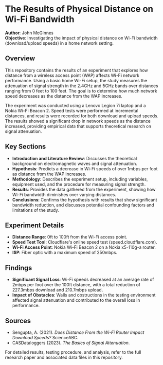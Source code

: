 # **The Results of Physical Distance on Wi-Fi Bandwidth**

**Author**: John McGinnes  
**Objective**: Investigating the impact of physical distance on Wi-Fi bandwidth (download/upload speeds) in a home network setting.

## **Overview**
This repository contains the results of an experiment that explores how distance from a wireless access point (WAP) affects Wi-Fi network performance. Using a basic home Wi-Fi setup, the study measures the attenuation of signal strength in the 2.4GHz and 5GHz bands over distances ranging from 0 feet to 100 feet. The goal is to determine how much network speed decreases as the distance from the WAP increases.

The experiment was conducted using a Lenovo Legion 7i laptop and a Nokia Wi-Fi Beacon 2. Speed tests were performed at incremental distances, and results were recorded for both download and upload speeds. The results showed a significant drop in network speeds as the distance increased, providing empirical data that supports theoretical research on signal attenuation.

## **Key Sections**
- **Introduction and Literature Review**: Discusses the theoretical background on electromagnetic waves and signal attenuation.
- **Hypothesis**: Predicts a decrease in Wi-Fi speeds of over 1mbps per foot as distance from the WAP increases.
- **Methodology**: Describes the experiment setup, including variables, equipment used, and the procedure for measuring signal strength.
- **Results**: Provides the data gathered from the experiment, showing how Wi-Fi bandwidth diminishes over varying distances.
- **Conclusions**: Confirms the hypothesis with results that show significant bandwidth reduction, and discusses potential confounding factors and limitations of the study.

## **Experiment Details**
- **Distance Range**: 0ft to 100ft from the Wi-Fi access point.
- **Speed Test Tool**: Cloudflare's online speed test (speed.cloudflare.com).
- **Wi-Fi Access Point**: Nokia Wi-Fi Beacon 2 on a Nokia x5-110g-a router.
- **ISP**: Fiber optic with a maximum speed of 250mbps.

## **Findings**
- **Significant Signal Loss**: Wi-Fi speeds decreased at an average rate of 2mbps per foot over the 100ft distance, with a total reduction of 227.3mbps download and 210.7mbps upload.
- **Impact of Obstacles**: Walls and obstructions in the testing environment affected signal attenuation and contributed to the overall loss in performance.

## **Sources**
- Sengupta, A. (2021). *Does Distance From the Wi-Fi Router Impact Download Speeds?* ScienceABC.
- CASDataloggers (2023). *The Basics of Signal Attenuation*.

For detailed results, testing procedure, and analysis, refer to the full research paper and associated data files in this repository.

